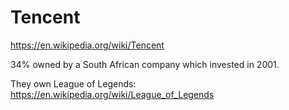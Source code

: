 # Tencent

<https://en.wikipedia.org/wiki/Tencent>

34% owned by a South African company which invested in 2001.

They own League of Legends: <https://en.wikipedia.org/wiki/League_of_Legends>
